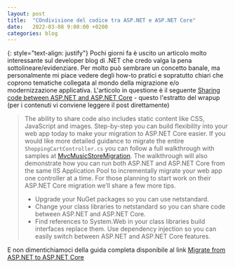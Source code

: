 ```yaml
---
layout: post
title:  "COndivisione del codice tra ASP.NET e ASP.NET Core"
date:   2022-03-08 9:00:00 +0200
categories: blog
---
```

{: style="text-align: justify"}
Pochi giorni fa è uscito un articolo molto interessante sul developer blog di .NET che credo valga la pena sottolineare/evidenziare. Per molto può sembrare un concetto banale, ma personalmente mi piace vedere degli how-to pratici e sopratutto chiari che coprono tematiche collegata al mondo della migrazione e/o modernizzazione applicativa. L'articolo in questione è il seguente [Sharing code between ASP.NET and ASP.NET Core](https://devblogs.microsoft.com/dotnet/sharing-code-between-aspnet-and-aspnetcore/) - questo l'estratto del wrapup (per i contenuti vi conviene leggere il post direttamente)

> The ability to share code also includes static content like CSS, JavaScript and images. Step-by-step you can build flexibility into your web app today to make your migration to ASP.NET Core easier.
> If you would like more detailed guidance to migrate the entire `ShoppingCartController.cs` you can follow a full walkthrough with samples at [MvcMusicStoreMigration](https://aka.ms/AAf5wkc). The walkthrough will also demonstrate how you can run both ASP.NET and ASP.NET Core from the same IIS Application Pool to incrementally migrate your web app one controller at a time.
> For those planning to start work on their ASP.NET Core migration we’ll share a few more tips.
> * Upgrade your NuGet packages so you can use netstandard.
> * Change your class libraries to netstandard so you can share code between ASP.NET and ASP.NET Core.
> * Find references to System.Web in your class libraries build interfaces replace them. Use dependency injection so you can easily switch between ASP.NET and ASP.NET Core features.

E non dimentichiamoci della guida completa disponibile al link [Migrate from ASP.NET to ASP.NET Core](https://docs.microsoft.com/aspnet/core/migration/proper-to-2x/)